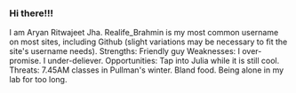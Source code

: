 ### Hi there!!!

I am Aryan Ritwajeet Jha. Realife_Brahmin is my most common username on most sites, including Github (slight variations may be necessary to fit the site's username needs).
Strengths: Friendly guy
Weaknesses: I over-promise. I under-deliever.
Opportunities: Tap into Julia while it is still cool.
Threats: 7.45AM classes in Pullman's winter. Bland food. Being alone in my lab for too long.
